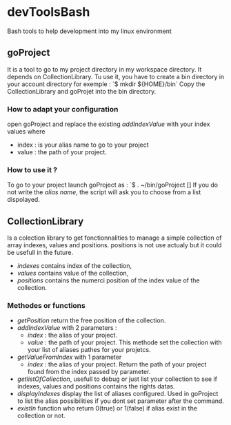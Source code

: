 # devToolsBash
Bash tools to help development into my linux environment

## goProject
It is a tool to go to my project directory in my workspace directory.
It depends on CollectionLibrary.
Tu use it, you have to create a bin directory in your account directory for exemple :
´$ mkdir ${HOME}/bin´
Copy the CollectionLibrary and goProjet into the bin directory.
### How to adapt your configuration
open goProject and replace the existing _addIndexValue_ with your index values where 
- index : is your alias name to go to your project
- value : the path of your project.
### How to use it ?
To go to your project launch goProject as :
´$ . ~/bin/goProject [<alias name>]
If you do not write the _alias name_, the script will ask you to choose from a list dispolayed.

## CollectionLibrary
Is a colection library to get fonctionnalities to manage a simple collection of array indexes, values and positions.
positions is not use actualy but it could be usefull in the future.
- _indexes_ contains index of the collection,
- _values_ contains value of the collection,
- _positions_ contains the numerci position of the index value of the collection.
### Methodes or functions
- _getPosition_ return the free position of the collection.
- _addIndexValue_ with 2 parameters :
  - _index_ : the alias of your project.
  - _value_ : the path of your project.
  This methode set the collection with your list of aliases pathes for your projetcs.
- _getValueFromIndex_ with 1 parameter
  - _index_ : the alias of your project.
  Return the path of your project found from the index passed by parameter.
- _getlistOfCollection_, usefull to debug or just list your collection to see if indexes, values and positions contains the rights datas.
- _displayIndexes_ display the list of aliases configured. Used in goProject to list the alias possibilities if you dont set parameter after the command.
- _existIn_ function who return 0(true) or 1(false) if alias exist in the collection or not.

